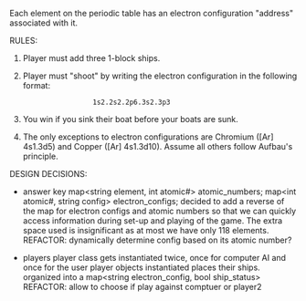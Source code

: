 Each element on the periodic table has an electron configuration "address" associated with it. 

RULES:
1. Player must add three 1-block ships.
2. Player must "shoot" by writing the electron configuration in the following format: 
                
                        1s2.2s2.2p6.3s2.3p3 

3. You win if you sink their boat before your boats are sunk.
4. The only exceptions to electron configurations are Chromium ([Ar] 4s1.3d5) and Copper ([Ar] 4s1.3d10). Assume all others follow Aufbau's principle. 

DESIGN DECISIONS:
- answer key
    map<string element, int atomic#> atomic_numbers;
    map<int atomic#, string config> electron_configs; 
    decided to add a reverse of the map for electron configs and atomic numbers
        so that we can quickly access information during set-up and playing of the game.
        The extra space used is insignificant as at most we have only 118 elements.
    REFACTOR: dynamically determine config based on its atomic number? 

- players
    player class gets instantiated twice, once for computer AI and once for the user
    player objects instantiated places their ships. organized into a map<string electron_config, bool ship_status>
    REFACTOR: allow to choose if play against comptuer or player2